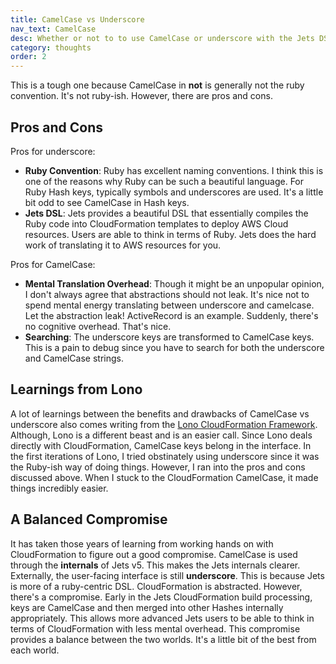 ```yaml
---
title: CamelCase vs Underscore
nav_text: CamelCase
desc: Whether or not to to use CamelCase or underscore with the Jets DSL and CloudFormation underpinnings.
category: thoughts
order: 2
---
```


This is a tough one because CamelCase in **not** is generally not the ruby convention. It's not ruby-ish. However, there are pros and cons.

## Pros and Cons

Pros for underscore:

* **Ruby Convention**: Ruby has excellent naming conventions. I think this is one of the reasons why Ruby can be such a beautiful language. For Ruby Hash keys, typically symbols and underscores are used. It's a little bit odd to see CamelCase in Hash keys.
* **Jets DSL**: Jets provides a beautiful DSL that essentially compiles the Ruby code into CloudFormation templates to deploy AWS Cloud resources. Users are able to think in terms of Ruby. Jets does the hard work of translating it to AWS resources for you.

Pros for CamelCase:

* **Mental Translation Overhead**: Though it might be an unpopular opinion, I don't always agree that abstractions should not leak. It's nice not to spend mental energy translating between underscore and camelcase. Let the abstraction leak! ActiveRecord is an example. Suddenly, there's no cognitive overhead. That's nice.
* **Searching**: The underscore keys are transformed to CamelCase keys. This is a pain to debug since you have to search for both the underscore and CamelCase strings.

## Learnings from Lono

A lot of learnings between the benefits and drawbacks of CamelCase vs underscore also comes writing from the [Lono CloudFormation Framework](https://lono.cloud). Although, Lono is a different beast and is an easier call. Since Lono deals directly with CloudFormation, CamelCase keys belong in the interface. In the first iterations of Lono, I tried obstinately using underscore since it was the Ruby-ish way of doing things. However, I ran into the pros and cons discussed above. When I stuck to the CloudFormation CamelCase, it made things incredibly easier.

## A Balanced Compromise

It has taken those years of learning from working hands on with CloudFormation to figure out a good compromise. CamelCase is used through the **internals** of Jets v5. This makes the Jets internals clearer. Externally, the user-facing interface is still **underscore**. This is because Jets is more of a ruby-centric DSL. CloudFormation is abstracted. However, there's a compromise. Early in the Jets CloudFormation build processing, keys are CamelCase and then merged into other Hashes internally appropriately. This allows more advanced Jets users to be able to think in terms of CloudFormation with less mental overhead. This compromise provides a balance between the two worlds. It's a little bit of the best from each world.
